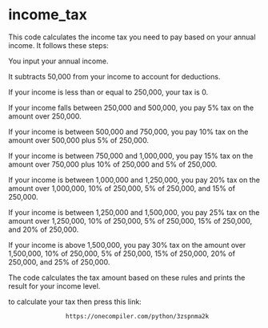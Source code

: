 # income_tax
This code calculates the income tax you need to pay based on your annual income. It follows these steps:

You input your annual income.

It subtracts 50,000 from your income to account for deductions.

If your income is less than or equal to 250,000, your tax is 0.

If your income falls between 250,000 and 500,000, you pay 5% tax on the amount over 250,000.

If your income is between 500,000 and 750,000, you pay 10% tax on the amount over 500,000 plus 5% of 250,000.

If your income is between 750,000 and 1,000,000, you pay 15% tax on the amount over 750,000 plus 10% of 250,000 and 5% of 250,000.

If your income is between 1,000,000 and 1,250,000, you pay 20% tax on the amount over 1,000,000, 10% of 250,000, 5% of 250,000, and 15% of 250,000.

If your income is between 1,250,000 and 1,500,000, you pay 25% tax on the amount over 1,250,000, 10% of 250,000, 5% of 250,000, 15% of 250,000, and 20% of 250,000.

If your income is above 1,500,000, you pay 30% tax on the amount over 1,500,000, 10% of 250,000, 5% of 250,000, 15% of 250,000, 20% of 250,000, and 25% of 250,000.

The code calculates the tax amount based on these rules and prints the result for your income level.


to calculate your tax then press this link:
                                
                                
                    https://onecompiler.com/python/3zspnma2k


